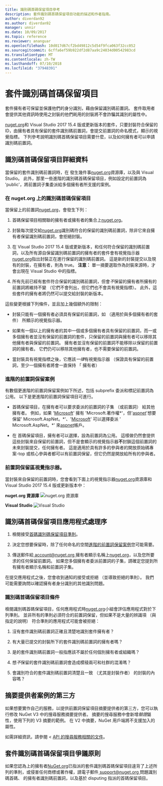 ```yaml
---
title: 識別碼首碼保留項目參考
description: 套件識別碼首碼保留項目功能的描述和作者指南。
author: diverdan92
ms.author: diverdan92
manager: unnir
ms.date: 10/09/2017
ms.topic: reference
ms.reviewer: ananguar
ms.openlocfilehash: 10d017d67cf2bd49812c5d54f9fca063f32cc052
ms.sourcegitcommit: 6cffa6ef59b922df2d87aa9c24034d00542983cd
ms.translationtype: MT
ms.contentlocale: zh-TW
ms.lasthandoff: 07/10/2018
ms.locfileid: "37948391"
---
```

# <a name="package-id-prefix-reservation"></a>套件識別碼首碼保留項目

套件擁有者可保留並保護他們的身分識別，藉由保留識別碼前置詞。 套件取用者會提供其他資訊時使用之封裝的他們耗用的封裝將不會詐騙其識別的屬性中。 

[nuget.org](https://www.nuget.org/)和 Visual Studio 2017 15.4 版或更新版本的套件，只要封裝符合保留的 ID，由擁有者具有保留的套件識別碼前置詞，會提交前置詞的命名模式，顯示的視覺指標。 下列參考說明識別碼首碼保留項目需要什麼，以及如何擁有者可以申請識別碼前置詞。

## <a name="id-prefix-reservation-details"></a>識別碼首碼保留項目詳細資料

當保留的套件識別碼前置詞時，在 發生幾件事[nuget.org](https://www.nuget.org/)資源庫，以及與 Visual Studio。 此外，那里一些進階的識別碼首碼保留項目，例如設定的前置詞為 'public'，將前置詞子集委派給多個擁有者所支援的案例。

### <a name="id-prefix-reservation-on-nugetorg"></a>在 nuget.org 上的識別碼首碼保留項目

當保留上的前置詞[nuget.org](https://www.nuget.org/)，會發生下列：

1. 首碼保留項目相關聯的擁有者或擁有者的集合上[nuget.org](https://www.nuget.org/)。

1. 封裝每次提交給[nuget.org](https://www.nuget.org/)識別碼符合的保留的識別碼前置詞，除非它來自擁有者保留識別碼前置詞，會拒絕封裝。

1. 在 Visual Studio 2017 15.4 版或更新版本，和任何符合保留的識別碼前置詞，以及所有源自保留識別碼前置詞的擁有者的套件會有視覺指示器[nuget.org](https://www.nuget.org/)指出封裝正在進行保留的識別碼前置詞。 這是新的封裝提交以及現有的封裝，在擁有者，則為 true。 **注意：** 單一摘要選取作為封裝來源時，才會出現在 Visual Studio 中的指標。

1. 所有先前已經有套件符合保留的識別碼前置詞，但會*不*保留的擁有者所擁有的前置詞將維持不變 （它們不會列出，但它們也不會具有視覺指標）。 此外，這些套件的擁有者將仍然可以提交給封裝的新版本。

這些變更根據下列條件，並且加上幾個額外的限制：

- 封裝只能有一個擁有者必須具有保留的前置詞，如 （適用於與多個擁有者的套件） 所顯示的視覺指示器。

- 如果有一個以上的擁有者的其中一個或多個擁有者具有保留的前置詞，而一或多個擁有者並沒有保留的前置詞的套件，只保留的前置詞與擁有者可以移除其他擁有者與保留的前置詞。 擁有者並沒有保留的前置詞不能移除以保留的前置詞的擁有者。 它們仍可以移除其他擁有者，也不需要保留的前置詞。

- 當封裝具有視覺指標之後，它應該*一律*有視覺指示器 （保證具有保留的前置詞，至少一個擁有者將會一直保持 「 擁有者）

### <a name="advanced-prefix-reservation-scenarios"></a>進階的前置詞保留案例

有數個更進階的前置詞保留案例如下所述，包括 subprefix 委派和標記前置詞為公用。 以下是更進階的前置詞保留項目可進行。 

- 首碼保留項目，在擁有者可以要求委派的前置詞的子集 （或前置詞） 給其他擁有者。 例如，如果 '[Microsoft](https://www.nuget.org/profiles/microsoft)' 擁有 'Microsoft.著作權\*'，但'[aspnet](https://www.nuget.org/profiles/aspnet)'想要保留' Microsoft.AspNet。\*'、'[Microsoft](https://www.nuget.org/profiles/microsoft)' 可以選擇委派 ' Microsoft.AspNet。\*' 來[aspnet](https://www.nuget.org/profiles/aspnet)帳戶。

- 在 首碼保留項目，擁有者可以選擇，設為前置詞為公用。 這樣做仍然會提供這些封裝來自保留的前置詞，但不是會顯示的視覺指示器**不**封鎖這個前置詞的未來封裝提交，任何擁有者。 這是適用於具有許多的參與者的開放原始碼專案-top 或核心參與者都可以有前置詞保留，但它仍然是開放給所有的參與者。 

### <a name="prefix-reservation-visual-indicator"></a>前置詞保留區視覺指示器。

當封裝來自保留的前置詞時，您會看到下面上的視覺指示器[nuget.org](https://www.nuget.org/)資源庫和 Visual Studio 2017 15.4 版或更新版本中：

**nuget.org 資源庫**
![nuget.org 資源庫](media/nuget-gallery-reserved-prefix.png)

**Visual Studio**
![Visual Studio](media/visual-studio-reserved-prefix.png)

## <a name="id-prefix-reservation-application-process"></a>識別碼首碼保留項目應用程式處理序

1. 檢閱接受[首碼識別碼保留項目準則](#id-prefix-reservation-criteria)。

2. 決定您想要保留時，除了任何命名的空間[進階的前置詞保留案例](#advanced-prefix-reservation-scenarios)您可能需要。

3. 傳送郵件給[ account@nuget.org ](mailto:account@nuget.org)擁有者顯示名稱上[nuget.org](https://www.nuget.org/)，以及您所要求的任何保留前置詞。 如果您多個擁有者委派前置詞的子集，請確定您提到所有擁有者顯示名稱和前置詞子集。

在提交應用程式之後，您會收到通知的接受或拒絕 （並導致拒絕的準則）。 我們可能需要詢問以確認擁有者身分識別的其他識別問題。

### <a name="id-prefix-reservation-criteria"></a>識別碼首碼保留項目條件

檢閱識別碼首碼保留項目，任何應用程式時[nuget.org](https://www.nuget.org/)小組會評估應用程式對於下列準則。 並非所有的準則必須符合的前置詞保留，但如果不是大量的辨識項 （與指定的說明） 符合準則的應用程式可能會被拒絕：

1. 沒有套件識別碼前置詞正確且清楚地識別套件擁有者？

1. 有大量已提交的封裝所下的套件識別碼前置詞的擁有者嗎？

1. 是的套件識別碼前置詞一般指應該不屬於任何個別擁有者或組織嗎？

1. 想*不*保留的套件識別碼前置詞會造成模稜兩可和社群的混淆嗎？

1. 會識別符合的套件識別碼前置詞清楚且一致 （尤其是封裝作者） 的封裝的內容嗎？

## <a name="third-party-feed-provider-scenarios"></a>摘要提供者案例的第三方

如果想要實作自己的服務，以提供前置詞保留項目摘要提供者的第三方，您可以執行修改 NuGet V3 中的搜尋服務摘要提供者。 摘要的搜尋服務中會新增*驗證*屬性，使用下列的 V3 摘要的範例。 在 V2 中摘要，NuGet 用戶端將不支援加入的屬性。

如需詳細資訊，請參閱 < [API 的搜尋服務相關的文件](../api/search-query-service-resource.md)。

## <a name="package-id-prefix-reservation-dispute-policy"></a>套件識別碼首碼保留項目爭議原則
如果您認為上的擁有者[NuGet.org](https://www.nuget.org)已指派的套件識別碼首碼保留項目違背了上述所列的準則，或侵害任何商標或著作權，請電子郵件[ support@nuget.org ](mailto:support@nuget.org)問題識別碼首碼、 的擁有者識別碼前置詞，以及基於 disputing 指派的首碼保留項目。

